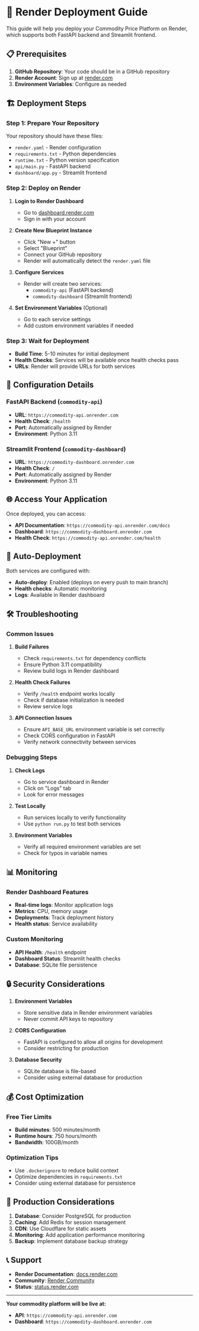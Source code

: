 # 🚀 Render Deployment Guide

This guide will help you deploy your Commodity Price Platform on Render, which supports both FastAPI backend and Streamlit frontend.

## 📋 Prerequisites

1. **GitHub Repository**: Your code should be in a GitHub repository
2. **Render Account**: Sign up at [render.com](https://render.com)
3. **Environment Variables**: Configure as needed

## 🏗️ Deployment Steps

### Step 1: Prepare Your Repository

Your repository should have these files:
- `render.yaml` - Render configuration
- `requirements.txt` - Python dependencies
- `runtime.txt` - Python version specification
- `api/main.py` - FastAPI backend
- `dashboard/app.py` - Streamlit frontend

### Step 2: Deploy on Render

1. **Login to Render Dashboard**
   - Go to [dashboard.render.com](https://dashboard.render.com)
   - Sign in with your account

2. **Create New Blueprint Instance**
   - Click "New +" button
   - Select "Blueprint"
   - Connect your GitHub repository
   - Render will automatically detect the `render.yaml` file

3. **Configure Services**
   - Render will create two services:
     - `commodity-api` (FastAPI backend)
     - `commodity-dashboard` (Streamlit frontend)

4. **Set Environment Variables** (Optional)
   - Go to each service settings
   - Add custom environment variables if needed

### Step 3: Wait for Deployment

- **Build Time**: 5-10 minutes for initial deployment
- **Health Checks**: Services will be available once health checks pass
- **URLs**: Render will provide URLs for both services

## 🔧 Configuration Details

### FastAPI Backend (`commodity-api`)
- **URL**: `https://commodity-api.onrender.com`
- **Health Check**: `/health`
- **Port**: Automatically assigned by Render
- **Environment**: Python 3.11

### Streamlit Frontend (`commodity-dashboard`)
- **URL**: `https://commodity-dashboard.onrender.com`
- **Health Check**: `/`
- **Port**: Automatically assigned by Render
- **Environment**: Python 3.11

## 🌐 Access Your Application

Once deployed, you can access:

- **API Documentation**: `https://commodity-api.onrender.com/docs`
- **Dashboard**: `https://commodity-dashboard.onrender.com`
- **Health Check**: `https://commodity-api.onrender.com/health`

## 🔄 Auto-Deployment

Both services are configured with:
- **Auto-deploy**: Enabled (deploys on every push to main branch)
- **Health checks**: Automatic monitoring
- **Logs**: Available in Render dashboard

## 🛠️ Troubleshooting

### Common Issues

1. **Build Failures**
   - Check `requirements.txt` for dependency conflicts
   - Ensure Python 3.11 compatibility
   - Review build logs in Render dashboard

2. **Health Check Failures**
   - Verify `/health` endpoint works locally
   - Check if database initialization is needed
   - Review service logs

3. **API Connection Issues**
   - Ensure `API_BASE_URL` environment variable is set correctly
   - Check CORS configuration in FastAPI
   - Verify network connectivity between services

### Debugging Steps

1. **Check Logs**
   - Go to service dashboard in Render
   - Click on "Logs" tab
   - Look for error messages

2. **Test Locally**
   - Run services locally to verify functionality
   - Use `python run.py` to test both services

3. **Environment Variables**
   - Verify all required environment variables are set
   - Check for typos in variable names

## 📊 Monitoring

### Render Dashboard Features
- **Real-time logs**: Monitor application logs
- **Metrics**: CPU, memory usage
- **Deployments**: Track deployment history
- **Health status**: Service availability

### Custom Monitoring
- **API Health**: `/health` endpoint
- **Dashboard Status**: Streamlit health checks
- **Database**: SQLite file persistence

## 🔒 Security Considerations

1. **Environment Variables**
   - Store sensitive data in Render environment variables
   - Never commit API keys to repository

2. **CORS Configuration**
   - FastAPI is configured to allow all origins for development
   - Consider restricting for production

3. **Database Security**
   - SQLite database is file-based
   - Consider using external database for production

## 💰 Cost Optimization

### Free Tier Limits
- **Build minutes**: 500 minutes/month
- **Runtime hours**: 750 hours/month
- **Bandwidth**: 100GB/month

### Optimization Tips
- Use `.dockerignore` to reduce build context
- Optimize dependencies in `requirements.txt`
- Consider using external database for persistence

## 🚀 Production Considerations

1. **Database**: Consider PostgreSQL for production
2. **Caching**: Add Redis for session management
3. **CDN**: Use Cloudflare for static assets
4. **Monitoring**: Add application performance monitoring
5. **Backup**: Implement database backup strategy

## 📞 Support

- **Render Documentation**: [docs.render.com](https://docs.render.com)
- **Community**: [Render Community](https://community.render.com)
- **Status**: [status.render.com](https://status.render.com)

---

**Your commodity platform will be live at:**
- **API**: `https://commodity-api.onrender.com`
- **Dashboard**: `https://commodity-dashboard.onrender.com` 